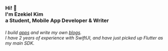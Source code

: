 <h3>Hi! 👋<br>I'm Ezekiel Kim<br> a Student, Mobile App Developer & Writer </h3>
<h6>I build <a href="https://github.com/zekekim/pinkypromise">apps</a> and write my own <a href="https://zekekim.github.io/">blogs</a>. <br> I have 2 years of experience with SwiftUI, and have just picked up Flutter as my main SDK.
